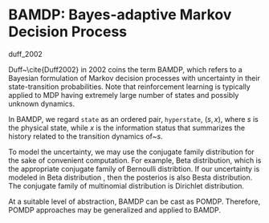 # BAMDP: Bayes-adaptive Markov Decision Process
duff_2002

Duff~\cite{Duff2002} in 2002 coins the term BAMDP, which refers to
a Bayesian formulation of Markov decision processes with uncertainty in their state-transition probabilities.
Note that reinforcement learning is typically applied to MDP having extremely large number of states and
possibly unknown dynamics.

In BAMDP, we regard `state` as an ordered pair, `hyperstate`, $(s,x)$, where
$s$ is the physical state, while
$x$ is the information status that summarizes the history related to the transition dynamics of~$s$.

To model the uncertainty, we may use the conjugate family distribution for the sake of convenient computation.
For example, Beta distribution, which is the appropriate conjugate family of Bernoulli distribtion.
If our uncertainty is modeled in Beta distribution , then the posterios is also Besta distribution.
The conjugate family of multinomial distribution is Dirichlet distribution.

At a suitable level of abstraction, BAMDP can be cast as POMDP.
Therefore, POMDP approaches may be generalized and applied to BAMDP.
